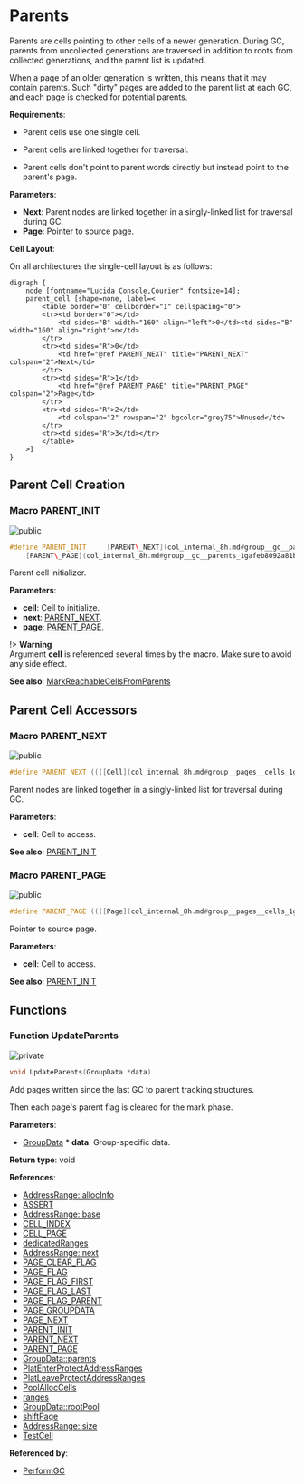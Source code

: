 <a id="group__gc__parents"></a>
# Parents



Parents are cells pointing to other cells of a newer generation. During GC, parents from uncollected generations are traversed in addition to roots from collected generations, and the parent list is updated.





When a page of an older generation is written, this means that it may contain parents. Such "dirty" pages are added to the parent list at each GC, and each page is checked for potential parents.






**Requirements**:


* Parent cells use one single cell.

* Parent cells are linked together for traversal.

* Parent cells don't point to parent words directly but instead point to the parent's page.


**Parameters**:

* **Next**: Parent nodes are linked together in a singly-linked list for traversal during GC.
* **Page**: Pointer to source page.


**Cell Layout**:

On all architectures the single-cell layout is as follows:


    digraph {
        node [fontname="Lucida Console,Courier" fontsize=14];
        parent_cell [shape=none, label=<
            <table border="0" cellborder="1" cellspacing="0">
            <tr><td border="0"></td>
                <td sides="B" width="160" align="left">0</td><td sides="B" width="160" align="right">n</td>
            </tr>
            <tr><td sides="R">0</td>
                <td href="@ref PARENT_NEXT" title="PARENT_NEXT" colspan="2">Next</td>
            </tr>
            <tr><td sides="R">1</td>
                <td href="@ref PARENT_PAGE" title="PARENT_PAGE" colspan="2">Page</td>
            </tr>
            <tr><td sides="R">2</td>
                <td colspan="2" rowspan="2" bgcolor="grey75">Unused</td>
            </tr>
            <tr><td sides="R">3</td></tr>
            </table>
        >]
    }

## Parent Cell Creation

<a id="group__gc__parents_1gac7a1ff3c395ce8cce66913868d130367"></a>
### Macro PARENT\_INIT

![][public]

```cpp
#define PARENT_INIT     [PARENT\_NEXT](col_internal_8h.md#group__gc__parents_1gafe78ceffb7ad8783c023adf478a84bf4)(cell) = next; \
    [PARENT\_PAGE](col_internal_8h.md#group__gc__parents_1gafeb8092a81b91dcf8383c6a488dfae2a)(cell) = page;( cell ,next ,page )
```

Parent cell initializer.

**Parameters**:

* **cell**: Cell to initialize.
* **next**: [PARENT\_NEXT](col_internal_8h.md#group__gc__parents_1gafe78ceffb7ad8783c023adf478a84bf4).
* **page**: [PARENT\_PAGE](col_internal_8h.md#group__gc__parents_1gafeb8092a81b91dcf8383c6a488dfae2a).


!> **Warning** \
Argument **cell** is referenced several times by the macro. Make sure to avoid any side effect.



**See also**: [MarkReachableCellsFromParents](col_gc_8c.md#group__gc_1ga49eb8981c888c90530906952e2869000)



## Parent Cell Accessors

<a id="group__gc__parents_1gafe78ceffb7ad8783c023adf478a84bf4"></a>
### Macro PARENT\_NEXT

![][public]

```cpp
#define PARENT_NEXT ((([Cell](col_internal_8h.md#group__pages__cells_1ga4eabbd6c7c650aaf998aefac3c78448f) **)(cell))[1])( cell )
```

Parent nodes are linked together in a singly-linked list for traversal during GC.

**Parameters**:

* **cell**: Cell to access.



**See also**: [PARENT\_INIT](col_internal_8h.md#group__gc__parents_1gac7a1ff3c395ce8cce66913868d130367)



<a id="group__gc__parents_1gafeb8092a81b91dcf8383c6a488dfae2a"></a>
### Macro PARENT\_PAGE

![][public]

```cpp
#define PARENT_PAGE ((([Page](col_internal_8h.md#group__pages__cells_1ga876f63acb28a01cd6d79f2a23b5a9bed) **)(cell))[2])( cell )
```

Pointer to source page.

**Parameters**:

* **cell**: Cell to access.



**See also**: [PARENT\_INIT](col_internal_8h.md#group__gc__parents_1gac7a1ff3c395ce8cce66913868d130367)



## Functions

<a id="group__gc__parents_1gaa3d85dc993fb1b9831f82c25b8c07d3c"></a>
### Function UpdateParents

![][private]

```cpp
void UpdateParents(GroupData *data)
```

Add pages written since the last GC to parent tracking structures.

Then each page's parent flag is cleared for the mark phase.



**Parameters**:

* [GroupData](struct_group_data.md#struct_group_data) * **data**: Group-specific data.

**Return type**: void

**References**:

* [AddressRange::allocInfo](struct_address_range.md#struct_address_range_1ae789f37dab3d981ccf15a020993bfd2e)
* [ASSERT](col_internal_8h.md#group__error_1gac22830a985e1daed0c9eadba8c6f606e)
* [AddressRange::base](struct_address_range.md#struct_address_range_1a08fc12a83b7988aa0cb8fb45c1736076)
* [CELL\_INDEX](col_internal_8h.md#group__pages__cells_1gaa6e93c045bc319412f36118ea1cfbb05)
* [CELL\_PAGE](col_internal_8h.md#group__pages__cells_1gabe4fc1fd7a45bf2858948e3a06710a2b)
* [dedicatedRanges](col_alloc_8c.md#group__alloc_1ga09e3f1c0494d23d9f93481ed4f228a4c)
* [AddressRange::next](struct_address_range.md#struct_address_range_1a29b3c1f7a257bab2afa0a4ee5c63e60d)
* [PAGE\_CLEAR\_FLAG](col_internal_8h.md#group__pages__cells_1gad96556885fb99327d9e9c677043584f5)
* [PAGE\_FLAG](col_internal_8h.md#group__pages__cells_1ga3ccf282a118bd7b9101e38f4228e8853)
* [PAGE\_FLAG\_FIRST](col_internal_8h.md#group__pages__cells_1gace2cf8cd83ae1a8cc646bbd367cd5a86)
* [PAGE\_FLAG\_LAST](col_internal_8h.md#group__pages__cells_1ga011eeac135e2e667ae1356b0abf9c727)
* [PAGE\_FLAG\_PARENT](col_internal_8h.md#group__pages__cells_1gae404cde02792c18aea29d89cd7017e80)
* [PAGE\_GROUPDATA](col_internal_8h.md#group__pages__cells_1gacb4ea8da3119e9c387474afde87569dc)
* [PAGE\_NEXT](col_internal_8h.md#group__pages__cells_1ga0ed08f16e66e86cbed58b86203c7fd38)
* [PARENT\_INIT](col_internal_8h.md#group__gc__parents_1gac7a1ff3c395ce8cce66913868d130367)
* [PARENT\_NEXT](col_internal_8h.md#group__gc__parents_1gafe78ceffb7ad8783c023adf478a84bf4)
* [PARENT\_PAGE](col_internal_8h.md#group__gc__parents_1gafeb8092a81b91dcf8383c6a488dfae2a)
* [GroupData::parents](struct_group_data.md#struct_group_data_1aa17cb04fecebc17f5f9ff130388887ef)
* [PlatEnterProtectAddressRanges](col_unix_platform_8h.md#group__arch__unix_1ga0d52de05fb3a0897f54579ab12519159)
* [PlatLeaveProtectAddressRanges](col_unix_platform_8h.md#group__arch__unix_1gab6be4d622dd8c6bc4c283a1039962e5a)
* [PoolAllocCells](col_alloc_8c.md#group__alloc_1gafd84f35bab195e5e45a3338903dbd837)
* [ranges](col_alloc_8c.md#group__alloc_1ga9ac4c516a0888195d1f2ca4721f633f8)
* [GroupData::rootPool](struct_group_data.md#struct_group_data_1a81941409b9917b41bb20d3572b2b4ec7)
* [shiftPage](col_alloc_8c.md#group__arch_1gacfb643d4c365f92c1ea93d0f1b1b71e5)
* [AddressRange::size](struct_address_range.md#struct_address_range_1a80783f530919686945d93eb7b1e25623)
* [TestCell](col_alloc_8c.md#group__alloc_1gade7bbd62a937c3b2ed2f32c34c6c60a6)

**Referenced by**:

* [PerformGC](col_gc_8c.md#group__gc_1ga5688ae9d7f658650ca8dfa66f4102f62)

[public]: https://img.shields.io/badge/-public-brightgreen (public)
[C++]: https://img.shields.io/badge/language-C%2B%2B-blue (C++)
[private]: https://img.shields.io/badge/-private-red (private)
[Markdown]: https://img.shields.io/badge/language-Markdown-blue (Markdown)
[static]: https://img.shields.io/badge/-static-lightgrey (static)